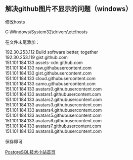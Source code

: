 ## 解决github图片不显示的问题（windows）

修改hosts<br/>

C:\Windows\System32\drivers\etc\hosts<br/>

在文件末尾添加：<br/>

192.30.253.112    Build software better, together <br/>
192.30.253.119    gist.github.com<br/>
151.101.184.133    assets-cdn.github.com<br/>
151.101.184.133    raw.githubusercontent.com<br/>
151.101.184.133    gist.githubusercontent.com<br/>
151.101.184.133    cloud.githubusercontent.com<br/>
151.101.184.133    camo.githubusercontent.com<br/>
151.101.184.133    avatars0.githubusercontent.com<br/>
151.101.184.133    avatars1.githubusercontent.com<br/>
151.101.184.133    avatars2.githubusercontent.com<br/>
151.101.184.133    avatars3.githubusercontent.com<br/>
151.101.184.133    avatars4.githubusercontent.com<br/>
151.101.184.133    avatars5.githubusercontent.com<br/>
151.101.184.133    avatars6.githubusercontent.com<br/>
151.101.184.133    avatars7.githubusercontent.com<br/>
151.101.184.133    avatars8.githubusercontent.com<br/>

保存即可<br/>

[PostgreSQL技术小站首页](https://github.com/cuipengdba/pger/blob/main/index.md)


